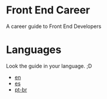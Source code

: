 # Front End Career

A career guide to Front End Developers

# Languages

Look the guide in your language. ;D

* [en](/en)
* [es](/es)
* [pt-br](/pt-br)
